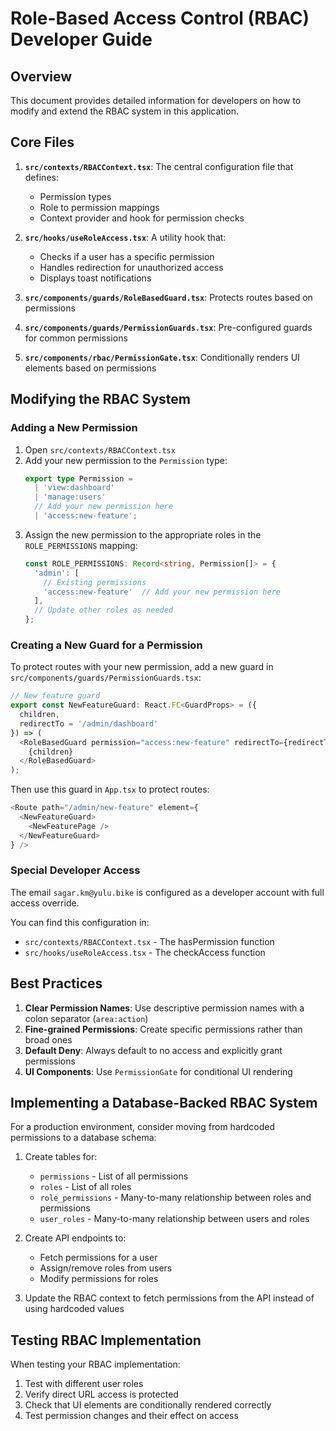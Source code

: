 # Role-Based Access Control (RBAC) Developer Guide

## Overview

This document provides detailed information for developers on how to modify and extend the RBAC system in this application.

## Core Files

1. **`src/contexts/RBACContext.tsx`**: The central configuration file that defines:
   - Permission types
   - Role to permission mappings
   - Context provider and hook for permission checks

2. **`src/hooks/useRoleAccess.tsx`**: A utility hook that:
   - Checks if a user has a specific permission
   - Handles redirection for unauthorized access
   - Displays toast notifications

3. **`src/components/guards/RoleBasedGuard.tsx`**: Protects routes based on permissions

4. **`src/components/guards/PermissionGuards.tsx`**: Pre-configured guards for common permissions

5. **`src/components/rbac/PermissionGate.tsx`**: Conditionally renders UI elements based on permissions

## Modifying the RBAC System

### Adding a New Permission

1. Open `src/contexts/RBACContext.tsx`
2. Add your new permission to the `Permission` type:
   ```typescript
   export type Permission = 
     | 'view:dashboard' 
     | 'manage:users'
     // Add your new permission here
     | 'access:new-feature';
   ```
3. Assign the new permission to the appropriate roles in the `ROLE_PERMISSIONS` mapping:
   ```typescript
   const ROLE_PERMISSIONS: Record<string, Permission[]> = {
     'admin': [
       // Existing permissions
       'access:new-feature'  // Add your new permission here
     ],
     // Update other roles as needed
   };
   ```

### Creating a New Guard for a Permission

To protect routes with your new permission, add a new guard in `src/components/guards/PermissionGuards.tsx`:

```typescript
// New feature guard
export const NewFeatureGuard: React.FC<GuardProps> = ({ 
  children, 
  redirectTo = '/admin/dashboard' 
}) => (
  <RoleBasedGuard permission="access:new-feature" redirectTo={redirectTo}>
    {children}
  </RoleBasedGuard>
);
```

Then use this guard in `App.tsx` to protect routes:

```typescript
<Route path="/admin/new-feature" element={
  <NewFeatureGuard>
    <NewFeaturePage />
  </NewFeatureGuard>
} />
```

### Special Developer Access

The email `sagar.km@yulu.bike` is configured as a developer account with full access override.

You can find this configuration in:
- `src/contexts/RBACContext.tsx` - The hasPermission function
- `src/hooks/useRoleAccess.tsx` - The checkAccess function

## Best Practices

1. **Clear Permission Names**: Use descriptive permission names with a colon separator (`area:action`)
2. **Fine-grained Permissions**: Create specific permissions rather than broad ones
3. **Default Deny**: Always default to no access and explicitly grant permissions
4. **UI Components**: Use `PermissionGate` for conditional UI rendering

## Implementing a Database-Backed RBAC System

For a production environment, consider moving from hardcoded permissions to a database schema:

1. Create tables for:
   - `permissions` - List of all permissions
   - `roles` - List of all roles
   - `role_permissions` - Many-to-many relationship between roles and permissions
   - `user_roles` - Many-to-many relationship between users and roles

2. Create API endpoints to:
   - Fetch permissions for a user
   - Assign/remove roles from users
   - Modify permissions for roles

3. Update the RBAC context to fetch permissions from the API instead of using hardcoded values

## Testing RBAC Implementation

When testing your RBAC implementation:

1. Test with different user roles
2. Verify direct URL access is protected
3. Check that UI elements are conditionally rendered correctly
4. Test permission changes and their effect on access
